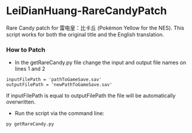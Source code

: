 # LeiDianHuang-RareCandyPatch
Rare Candy patch for 雷电皇：比卡丘 (Pokémon Yellow for the NES). 
This script works for both the original title and the English translation. 

### How to Patch
 - In the getRareCandy.py file change the input and output file names on lines 1 and 2
```
inputFilePath = 'pathToGameSave.sav'
outputFilePath = 'newPathToGameSave.sav'
```
If inputFilePath is equal to outputFilePath the file will be automatically overwritten.

 - Run the script via the command line:
```
py getRareCandy.py
```
